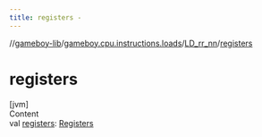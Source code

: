 ```yaml
---
title: registers -
---
```

//[gameboy-lib](../../index.md)/[gameboy.cpu.instructions.loads](../index.md)/[LD_rr_nn](index.md)/[registers](registers.md)



# registers  
[jvm]  
Content  
val [registers](registers.md): [Registers](../../gameboy.cpu/-registers/index.md)  



